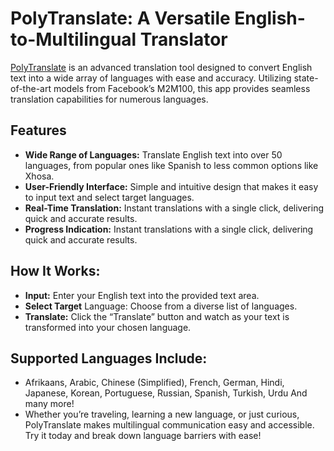 # PolyTranslate: A Versatile English-to-Multilingual Translator

[PolyTranslate]() is an advanced translation tool designed to convert English text into a wide array of languages with ease and accuracy. Utilizing state-of-the-art models from Facebook’s M2M100, this app provides seamless translation capabilities for numerous languages.

## Features
- **Wide Range of Languages:** Translate English text into over 50 languages, from popular ones like Spanish to less common options like Xhosa.
- **User-Friendly Interface:** Simple and intuitive design that makes it easy to input text and select target languages.
- **Real-Time Translation:** Instant translations with a single click, delivering quick and accurate results.
- **Progress Indication:** Instant translations with a single click, delivering quick and accurate results.

## How It Works:
- **Input:** Enter your English text into the provided text area.
- **Select Target** Language: Choose from a diverse list of languages.
- **Translate:** Click the “Translate” button and watch as your text is transformed into your chosen language.

## Supported Languages Include:
- Afrikaans,
Arabic,
Chinese (Simplified),
French,
German,
Hindi,
Japanese,
Korean,
Portuguese,
Russian,
Spanish,
Turkish,
Urdu
And many more!
- Whether you’re traveling, learning a new language, or just curious, PolyTranslate makes multilingual communication easy and accessible. Try it today and break down language barriers with ease!
